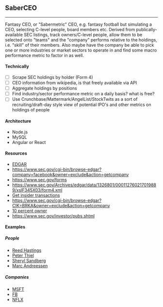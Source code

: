 ## SaberCEO
---
Fantasy CEO, or "Sabermetric" CEO, e.g. fantasy football but simulating a CEO, selecting C-level people, board members etc. Derived from publically-available SEC listings, track owners/C-level people, allow them to be selected onto "teams" and the "company" performs relative to the holdings, i.e. "skill" of their members. Also maybe have the company be able to pick one or more industries or market sectors to operate in and find some macro performance metric to factor in as well.

#### Technically
- [ ] Scrape SEC holdings by holder (Form 4)
- [ ] CEO information from wikipedia, is that freely available via API
- [ ] Aggregate holdings by positions
- [ ] Find industry/sector performance metric on a daily basis? what is free?
- [ ] Use Crunchbase/Mattermark/AngelList/StockTwits as a sort of recruiting/draft-day style view of potential IPO's and other metrics on holdings of people

#### Architecture
- Node.js
- MySQL
- Angular or React

#### Resources
- [EDGAR](https://www.sec.gov/page/info/edgar.shtml)
- https://www.sec.gov/cgi-bin/browse-edgar?company=facebook&owner=exclude&action=getcompany
- https://www.sec.gov/forms
- https://www.sec.gov/Archives/edgar/data/1326801/000112760217019889/xslF345X03/form4.xml
- [Get insider transactions](https://www.sec.gov/cgi-bin/own-disp?action=getissuer&CIK=0001326801)
- https://www.sec.gov/cgi-bin/browse-edgar?CIK=BRKA&owner=exclude&action=getcompany
- [10 percent owner](https://books.google.com/books?id=Dkh5yJeLDlcC&pg=PA49&lpg=PA49&dq=%2210+percent+owner%22&source=bl&ots=GjVNqp5Bm0&sig=Se2GwKVTp2_XK_VD4dX_fUIwGqU&hl=en&sa=X&ved=0ahUKEwjxiKGd4LTUAhVsxoMKHUMJDF0Q6AEIZDAL#v=onepage&q=%2210%20percent%20owner%22&f=false)
- https://www.sec.gov/investor/pubs.shtml

#### Examples
##### People
- [Reed Hastings](https://www.sec.gov/cgi-bin/own-disp?action=getowner&CIK=0001033331)
- [Peter Thiel](https://www.sec.gov/cgi-bin/own-disp?action=getowner&CIK=0001211060)
- [Sheryl Sandberg](https://www.sec.gov/cgi-bin/own-disp?action=getowner&CIK=0001366010)
- [Marc Andreessen](https://www.sec.gov/cgi-bin/own-disp?action=getowner&CIK=0001160077)


##### Companies
- [MSFT](https://www.sec.gov/cgi-bin/own-disp?action=getissuer&CIK=0000789019)
- [FB](https://www.sec.gov/cgi-bin/own-disp?action=getissuer&CIK=0001326801)
- [NFLX](https://www.sec.gov/cgi-bin/own-disp?action=getissuer&CIK=0001065280)
